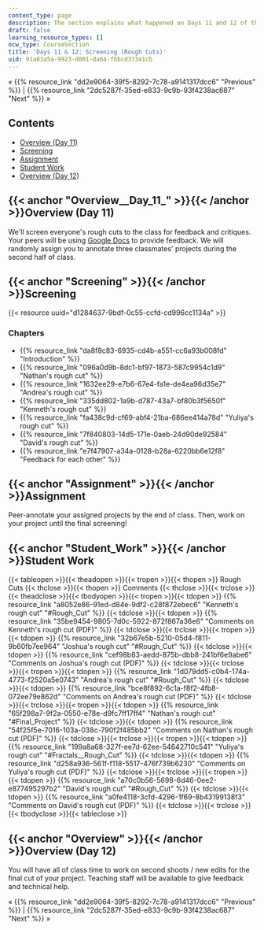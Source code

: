```yaml
---
content_type: page
description: The section explains what happened on Days 11 and 12 of this course.
draft: false
learning_resource_types: []
ocw_type: CourseSection
title: 'Days 11 & 12: Screening (Rough Cuts)'
uid: 91a83a5a-9923-d001-da64-fbbcd37341cb
---
```

« {{% resource_link "dd2e9064-39f5-8292-7c78-a9141317dcc6" "Previous" %}} | {{% resource_link "2dc5287f-35ed-e833-9c9b-93f4238ac687" "Next" %}} »

## Contents

- [Overview (Day 11)](#Overview__Day_11_)
- [Screening](#Screening)
- [Assignment](#Assignment)
- [Student Work](#Student_Work)
- [Overview (Day 12)](#Overview__Day_11_)

## {{< anchor "Overview__Day_11_" >}}{{< /anchor >}}Overview (Day 11)

We'll screen everyone's rough cuts to the class for feedback and critiques. Your peers will be using [Google Docs](https://www.google.com/docs/about/) to provide feedback. We will randomly assign you to annotate three classmates' projects during the second half of class.

## {{< anchor "Screening" >}}{{< /anchor >}}Screening

{{< resource uuid="d1284637-9bdf-0c55-ccfd-cd996cc1134a" >}}

### Chapters

- {{% resource_link "da8f8c83-6935-cd4b-a551-cc6a93b008fd" "Introduction" %}}
- {{% resource_link "096a0d9b-8dc1-bf97-1873-587c9954c1d9" "Nathan's rough cut" %}}
- {{% resource_link "1632ee29-e7b6-67e4-fa1e-de4ea96d35e7" "Andrea's rough cut" %}}
- {{% resource_link "335dd802-1a9b-d787-43a7-bf80b3f5650f" "Kenneth's rough cut" %}}
- {{% resource_link "fa438c9d-cf69-abf4-21ba-686ee414a78d" "Yuliya's rough cut" %}}
- {{% resource_link "7f840803-14d5-171e-0aeb-24d90de92584" "David's rough cut" %}}
- {{% resource_link "e7f47907-a34a-0128-b28a-6220bb6e12f8" "Feedback for each other" %}}

## {{< anchor "Assignment" >}}{{< /anchor >}}Assignment

Peer-annotate your assigned projects by the end of class. Then, work on your project until the final screening!

## {{< anchor "Student_Work" >}}{{< /anchor >}}Student Work

{{< tableopen >}}{{< theadopen >}}{{< tropen >}}{{< thopen >}}
Rough Cuts
{{< thclose >}}{{< thopen >}}
Comments
{{< thclose >}}{{< trclose >}}{{< theadclose >}}{{< tbodyopen >}}{{< tropen >}}{{< tdopen >}}
{{% resource_link "a8052e86-91ed-d84e-9df2-c28f872ebec6" "Kenneth's rough cut" "#Rough_Cut" %}}
{{< tdclose >}}{{< tdopen >}}
{{% resource_link "35be9454-9805-7d0c-5922-872f867a36e6" "Comments on Kenneth's rough cut (PDF)" %}}
{{< tdclose >}}{{< trclose >}}{{< tropen >}}{{< tdopen >}}
{{% resource_link "32b67e5b-5210-05d4-f811-9b60fb7ee964" "Joshua's rough cut" "#Rough_Cut" %}}
{{< tdclose >}}{{< tdopen >}}
{{% resource_link "cef98b83-aedd-875b-dbb8-241bf6e9abe6" "Comments on Joshua's rough cut (PDF)" %}}
{{< tdclose >}}{{< trclose >}}{{< tropen >}}{{< tdopen >}}
{{% resource_link "1d079dd5-c0b4-174a-4773-f2520a5e0743" "Andrea's rough cut" "#Rough_Cut" %}}
{{< tdclose >}}{{< tdopen >}}
{{% resource_link "bce8f892-6c1a-f8f2-4fb8-072ee79e862d" "Comments on Andrea's rough cut (PDF)" %}}
{{< tdclose >}}{{< trclose >}}{{< tropen >}}{{< tdopen >}}
{{% resource_link "65f298a7-9f2a-0550-e78e-d9fc7ff17ff4" "Nathan's rough cut" "#Final_Project" %}}
{{< tdclose >}}{{< tdopen >}}
{{% resource_link "54f25f5e-7016-103a-038c-790f2f485bb2" "Comments on Nathan's rough cut (PDF)" %}}
{{< tdclose >}}{{< trclose >}}{{< tropen >}}{{< tdopen >}}
{{% resource_link "199a8a68-327f-ee7d-62ee-54642710c541" "Yuliya's rough cut" "#Fractals__Rough_Cut" %}}
{{< tdclose >}}{{< tdopen >}}
{{% resource_link "d258a936-561f-f118-5517-476f739b6230" "Comments on Yuliya's rough cut (PDF)" %}}
{{< tdclose >}}{{< trclose >}}{{< tropen >}}{{< tdopen >}}
{{% resource_link "a70c0b56-5698-6d46-0ee2-e877495297b2" "David's rough cut" "#Rough_Cut" %}}
{{< tdclose >}}{{< tdopen >}}
{{% resource_link "a0fe4118-3cfd-4296-1f69-8b43199138f3" "Comments on David's rough cut (PDF)" %}}
{{< tdclose >}}{{< trclose >}}{{< tbodyclose >}}{{< tableclose >}}

## {{< anchor "Overview" >}}{{< /anchor >}}Overview (Day 12)

You will have all of class time to work on second shoots / new edits for the final cut of your project. Teaching staff will be available to give feedback and technical help.

« {{% resource_link "dd2e9064-39f5-8292-7c78-a9141317dcc6" "Previous" %}} | {{% resource_link "2dc5287f-35ed-e833-9c9b-93f4238ac687" "Next" %}} »